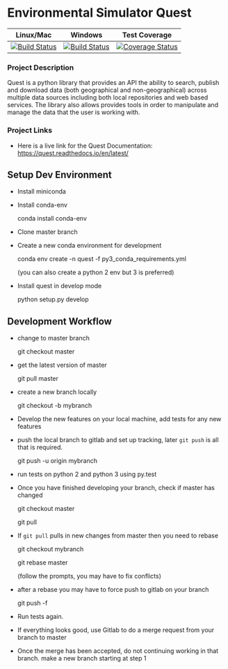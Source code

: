# Environmental Simulator Quest

| Linux/Mac | Windows | Test Coverage |
| --------- | ------- | ------------- |
| [![Build Status](https://travis-ci.org/erdc/quest.svg?branch=master)](https://travis-ci.org/erdc/quest) | [![Build Status](https://ci.appveyor.com/api/projects/status/e20arxcfrcmb2ylm/branch/master?svg=true)](https://ci.appveyor.com/project/dharhas/quest) | [![Coverage Status](https://coveralls.io/repos/github/erdc/quest/badge.svg)](https://coveralls.io/github/erdc/quest) |

### Project Description
Quest is a python library that provides an API the ability to search, publish and download data (both geographical and non-geographical) across multiple data sources including both local repositories and web based services. The library also allows provides tools in order to manipulate and manage the data that the user is working with. 

### Project Links
- Here is a live link for the Quest Documentation: https://quest.readthedocs.io/en/latest/

## Setup Dev Environment

- Install miniconda
- Install conda-env

    conda install conda-env

- Clone master branch
- Create a new conda environment for development

    conda env create -n quest -f py3_conda_requirements.yml

    (you can also create a python 2 env but 3 is preferred)

- Install quest in develop mode

    python setup.py develop

## Development Workflow

- change to master branch

    git checkout master

- get the latest version of master

    git pull master

- create a new branch locally

    git checkout -b mybranch

- Develop the new features on your local machine, add tests for any new features
- push the local branch to gitlab and set up tracking, later `git push` is all that is required.

    git push -u origin mybranch

- run tests on python 2 and python 3 using py.test
- Once you have finished developing your branch, check if master has changed

    git checkout master

    git pull

- If `git pull` pulls in new changes from master then you need to rebase

    git checkout mybranch

    git rebase master

    (follow the prompts, you may have to fix conflicts)

- after a rebase you may have to force push to gitlab on your branch

    git push -f

- Run tests again.
- If everything looks good, use Gitlab to do a merge request from your branch to master
- Once the merge has been accepted, do not continuing working in that branch. make a new branch starting at step 1


